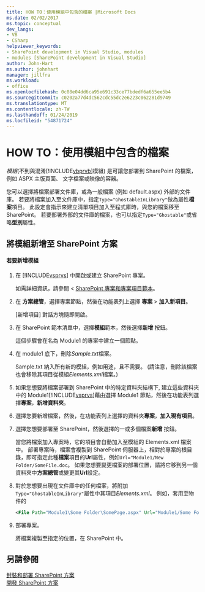 ```yaml
---
title: HOW TO：使用模組中包含的檔案 |Microsoft Docs
ms.date: 02/02/2017
ms.topic: conceptual
dev_langs:
- VB
- CSharp
helpviewer_keywords:
- SharePoint development in Visual Studio, modules
- modules [SharePoint development in Visual Studio]
author: John-Hart
ms.author: johnhart
manager: jillfra
ms.workload:
- office
ms.openlocfilehash: 0c08e04dd6ca95e691c33ce77bdedf6a655ee5b4
ms.sourcegitcommit: c0202a77d4dc562cdc55dc2e6223c062281d9749
ms.translationtype: MT
ms.contentlocale: zh-TW
ms.lasthandoff: 01/24/2019
ms.locfileid: "54871724"
---
```

# <a name="how-to-include-files-by-using-a-module"></a>HOW TO：使用模組中包含的檔案
  *模組*(不到與混淆[!INCLUDE[vbprvb](../sharepoint/includes/vbprvb-md.md)]模組) 是可讓您部署到 SharePoint 的檔案，例如 ASPX 主版頁面、 文字檔案或映像的容器。  
  
 您可以選擇將檔案部署文件庫，或為一般檔案 (例如 default.aspx) 外部的文件庫。 若要將檔案加入至文件庫中，指定`Type="GhostableInLibrary"`做為屬性**檔案**項目。 此設定會指示來建立清單項目加入至程式庫時，與您的檔案移至 SharePoint。 若要部署外部的文件庫的檔案，也可以指定`Type="Ghostable"`或省略**型別**屬性。  
  
## <a name="add-a-module-to-a-sharepoint-solution"></a>將模組新增至 SharePoint 方案  
  
#### <a name="to-add-a-module"></a>若要新增模組  
  
1.  在 [!INCLUDE[vsprvs](../sharepoint/includes/vsprvs-md.md)] 中開啟或建立 SharePoint 專案。  
  
     如需詳細資訊，請參閱 < [SharePoint 專案和專案項目範本](../sharepoint/sharepoint-project-and-project-item-templates.md)。  
  
2.  在 **方案總管**，選擇專案節點，然後在功能表列上選擇 **專案** > **加入新項目**。  
  
     [新增項目] 對話方塊隨即開啟。  
  
3.  在 SharePoint 範本清單中，選擇**模組**範本，然後選擇**新增** 按鈕。  
  
     這個步驟會在名為 Module1 的專案中建立一個節點。  
  
4.  在 module1 底下，刪除*Sample.txt*檔案。  
  
     Sample.txt 納入所有新的模組，例如用途，且不需要。 (請注意，刪除該檔案也會移除其項目從模組*Elements.xml*檔案。)  
  
5.  如果您想要將檔案部署到 SharePoint 中的特定資料夾結構下, 建立這些資料夾中的 Module1[!INCLUDE[vsprvs](../sharepoint/includes/vsprvs-md.md)]藉由選擇 Module1 節點，然後在功能表列選擇**專案**，**新增資料夾**。  
  
6.  選擇您要新增檔案，然後，在功能表列上選擇的資料夾**專案**，**加入現有項目**。  
  
7.  選擇您想要部署至 SharePoint，然後選擇的一或多個檔案**新增** 按鈕。  
  
     當您將檔案加入專案時，它的項目會自動加入至模組的 Elements.xml 檔案中。 部署專案時，檔案會複製到 SharePoint 伺服器上，相對於專案的根目錄，即可指定此種**檔案**項目的**Url**屬性，例如`Url="Module1/New Folder/SomeFile.doc`。 如果您想要變更檔案的部署位置，請將它移到另一個資料夾中**方案總管**或變更其**Url**設定。  
  
8.  對於您想要出現在文件庫中的任何檔案，將附加`Type="GhostableInLibrary"`屬性中其項目*Elements.xml*。 例如，套用至物件的  
  
    ```xml  
    <File Path="Module1\Some Folder\SomePage.aspx" Url="Module1/Some Folder/SomePage.aspx" Type="GhostableInLibrary" />  
    ```  
  
9. 部署專案。  
  
     將檔案複製至指定的位置，在 SharePoint 中。  
  
## <a name="see-also"></a>另請參閱
 [封裝和部署 SharePoint 方案](../sharepoint/packaging-and-deploying-sharepoint-solutions.md)   
 [開發 SharePoint 方案](../sharepoint/developing-sharepoint-solutions.md)  
